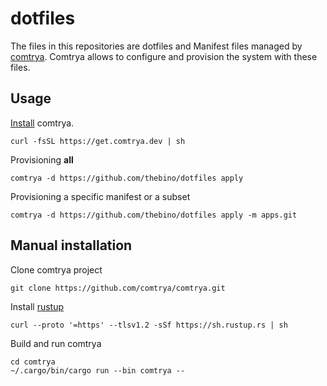 # dotfiles

The files in this repositories are dotfiles and Manifest files managed by [comtrya](https://github.com/comtrya/comtrya).
Comtrya allows to configure and provision the system with these files.


## Usage
[Install](https://www.comtrya.dev/getting-started/installation) comtrya.
```shell
curl -fsSL https://get.comtrya.dev | sh
```

Provisioning **all**
```shell
comtrya -d https://github.com/thebino/dotfiles apply
```

Provisioning a specific manifest or a subset
```shell
comtrya -d https://github.com/thebino/dotfiles apply -m apps.git
```


## Manual installation
Clone comtrya project
```shell
git clone https://github.com/comtrya/comtrya.git
```

Install [rustup](https://rustup.rs/)
```shell
curl --proto '=https' --tlsv1.2 -sSf https://sh.rustup.rs | sh
```

Build and run comtrya
```shell
cd comtrya
~/.cargo/bin/cargo run --bin comtrya --
```

